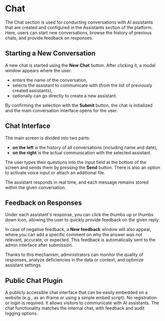 # Chat

The Chat section is used for conducting conversations with AI assistants that are created and configured in the Assistants section of the platform. Here, users can start new conversations, browse the history of previous chats, and provide feedback on responses.

## Starting a New Conversation

A new chat is started using the **New Chat** button. After clicking it, a modal window appears where the user:

- enters the name of the conversation,
- selects the assistant to communicate with (from the list of previously created assistants),
- optionally can go directly to create a new assistant.

By confirming the selection with the **Submit** button, the chat is initialized and the main conversation interface opens for the user.

## Chat Interface

The main screen is divided into two parts:

- **on the left** is the history of all conversations (including name and date),
- **on the right** is the actual communication with the selected assistant.

The user types their questions into the input field at the bottom of the screen and sends them by pressing the **Send** button. There is also an option to activate voice input or attach an additional file.

The assistant responds in real time, and each message remains stored within the given conversation.

## Feedback on Responses

Under each assistant's response, you can click the thumbs up or thumbs down icon, allowing the user to quickly provide feedback on the given reply.

In case of negative feedback, a **New feedback** window will also appear, where you can add a specific comment on why the answer was not relevant, accurate, or expected. This feedback is automatically sent to the admin interface after submission.

Thanks to this mechanism, administrators can monitor the quality of responses, analyze deficiencies in the data or context, and optimize assistant settings.

## Public Chat Plugin

A publicly accessible chat interface that can be easily embedded on a website (e.g., as an iframe or using a simple embed script). No registration or login is required. It allows visitors to communicate with AI assistants. The chat functionality matches the internal chat, with feedback and audit logging options. 